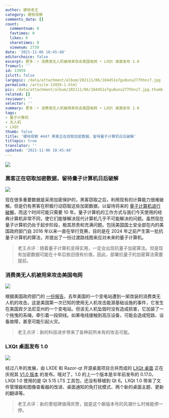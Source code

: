 ```yaml
---
author: 硬核老王
category: 硬核观察
comments_data: []
count:
  commentnum: 0
  favtimes: 0
  likes: 0
  sharetimes: 0
  viewnum: 2730
date: '2021-11-06 18:45:48'
editorchoice: false
excerpt: 更多：• 消费类无人机被用来攻击美国电网 • LXQt 桌面发布 1.0
fromurl: ''
id: 13959
islctt: false
largepic: /data/attachment/album/202111/06/184451o7gu8unu277hhnz7.jpg
permalink: /article-13959-1.html
pic: /data/attachment/album/202111/06/184451o7gu8unu277hhnz7.jpg.thumb.jpg
related: []
reviewer: ''
selector: ''
summary: 更多：• 消费类无人机被用来攻击美国电网 • LXQt 桌面发布 1.0
tags:
- 量子计算机
- 无人机
- LXQt
thumb: false
title: '硬核观察 #447 黑客正在窃取加密数据，留待量子计算机日后破解'
titlepic: true
translator: ''
updated: '2021-11-06 18:45:48'
---
```


![](/data/attachment/album/202111/06/184451o7gu8unu277hhnz7.jpg)


### 黑客正在窃取加密数据，留待量子计算机日后破解


![](/data/attachment/album/202111/06/184502ggpc8g6m7kogcqq8.jpg)


现在很多重要数据是采用加密保护的，黑客窃取之后，利用现有的计算能力很难破解。但是仍有黑客在积极行动窃取这些加密数据，以留待将来的 [量子计算机进行破解](https://www.technologyreview.com/2021/11/03/1039171/hackers-quantum-computers-us-homeland-security-cryptography/)，而这个时间可能只需要 10 年。量子计算机的工作方式与我们今天使用的经典计算机非常不同，使它们能够解决现代计算机几乎不可能解决的问题。虽然现在量子计算机仍处于起步阶段，极其昂贵和充满问题。包括美国国土安全部在内的美国政府部门自 2016 年以来一直在举行竞赛，目的是在 2024 年之前产生第一批抗量子计算机的算法，并提出了一份过渡路线图来应对未来的量子计算机。



> 
> 老王点评：随着量子计算机变得实用，一定会出现抗量子加密算法。但是现有加密数据可能在十年后依旧很有价值，因此，部署抗量子的加密算法需要提前。
> 
> 
> 


### 消费类无人机被用来攻击美国电网


![](/data/attachment/album/202111/06/184519q1c50or9p5u778m0.jpg)


根据美国政府部门的 [一份报告](https://www.newscientist.com/article/2296480-drone-used-in-attack-on-us-electrical-grid-last-year-report-reveals/)，去年美国的一个变电站遭到一架改装的消费类无人机的攻击。这是美国第一次已知的使用无人机攻击能源基础设施的事件，它发生在美国宾夕法尼亚州的一个变电站。但该无人机坠毁时没有造成损害，它加装了一个拖曳的系绳，牵引着一段铜线。如果电线接触到高压设备，可能会造成短路、设备故障，甚至可能引起火灾。



> 
> 老王点评：新的科技进步带来了各种前所未有的攻击可能。
> 
> 
> 


### LXQt 桌面发布 1.0


![](/data/attachment/album/202111/06/184532vlmg5y5gw4ogv5vq.jpg)


经过八年的发展，由 LXDE 和 Razor-qt 开源桌面项目合并而成的 [LXQt 桌面](https://lxqt-project.org/) 正在庆祝其 [V1.0 版本](https://github.com/lxqt/lxqt/releases/tag/1.0.0) 的发布。哦对了，1.0 的上一个版本是半年前发布的 0.17.0。LXQt 1.0 使用的是 Qt 5.15 LTS 工具包，还没有移植到 Qt 6。LXQt 1.0 带来了文件管理器和图像查看器的改进、桌面通知的免打扰模式、两个新的桌面主题、更新的翻译等。



> 
> 老王点评：新的里程碑值得庆贺，就是这个飙版本号的风潮什么时候能停一停。
> 
> 
>